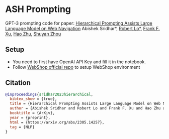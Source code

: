 # ASH Prompting

GPT-3 prompting code for paper: 
[Hierarchical Prompting Assists Large Language Model on Web Navigation](https://arxiv.org/abs/2305.14257)
Abishek Sridhar*, [Robert Lo*](https://robertlo.tech), [Frank F. Xu](https://frankxfz.me/), [Hao Zhu](https://www.zhuhao.me/), [Shuyan Zhou](https://shuyanzhou.github.io/)

## Setup

* You need to first have OpenAI API Key and fill it in the notebook.
* Follow [WebShop official repo](https://github.com/princeton-nlp/WebShop) to setup WebShop environment

## Citation

```bibtex
@inproceedings{sridhar2023hierarchical,
  bibtex_show = {true},
  title = {Hierarchical Prompting Assists Large Language Model on Web Navigation},
  author = {Abishek Sridhar and Robert Lo and Frank F. Xu and Hao Zhu and Shuyan Zhou},
  booktitle = {ArXiv},
  year = {preprint},
  html = {https://arxiv.org/abs/2305.14257},
  tag = {NLP}
}
```
